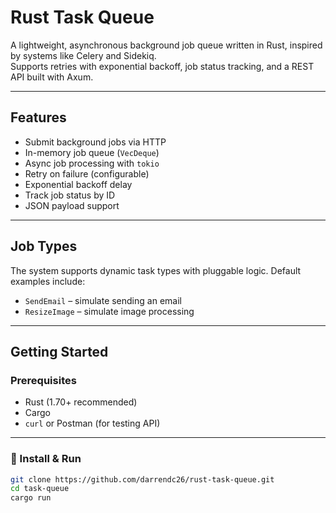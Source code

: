 # Rust Task Queue

A lightweight, asynchronous background job queue written in Rust, inspired by systems like Celery and Sidekiq.  
Supports retries with exponential backoff, job status tracking, and a REST API built with Axum.

---

## Features

- Submit background jobs via HTTP
- In-memory job queue (`VecDeque`)
- Async job processing with `tokio`
- Retry on failure (configurable)
- Exponential backoff delay
- Track job status by ID
- JSON payload support

---

## Job Types

The system supports dynamic task types with pluggable logic. Default examples include:

- `SendEmail` – simulate sending an email
- `ResizeImage` – simulate image processing

---

## Getting Started

### Prerequisites
- Rust (1.70+ recommended)
- Cargo
- `curl` or Postman (for testing API)

---

### 🔧 Install & Run

```bash
git clone https://github.com/darrendc26/rust-task-queue.git
cd task-queue
cargo run
